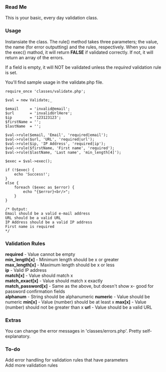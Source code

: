 ### Read Me 

This is your basic, every day validation class.

### Usage

Instansiate the class. The rule() method takes three parameters; the value, the name (for error outputting) and the rules, respectively.
When you use the exec() mathod, it will return __FALSE__ if validated correctly. If not, it will return an array of the errors.

If a field is empty, it will NOT be validated unless the *required* validation rule is set.

You'll find sample usage in the validate.php file.

	require_once 'classes/validate.php';

	$val = new Validate;_

	$email     = 'invalid@email';
	$url       = 'invalidUrlHere';
	$ip        = '123123123';
	$firstName = ''; 
	$lastName  = '';

	$val->rule($email, 'Email', 'required|email');
	$val->rule($url, 'URL', 'required|url');
	$val->rule($ip, 'IP Address', 'required|ip');
	$val->rule($firstName, 'First name', 'required');
	$val->rule($lastName, 'Last name', 'min_length[4]');

	$exec = $val->exec();

	if (!$exec) {
		echo 'Success!';
	}
	else {
		foreach ($exec as $error) {
			echo "{$error}<br/>";
		}
	}

	/* Output:
	Email should be a valid e-mail address
	URL should be a valid URL
	IP Address should be a valid IP address
	First name is required
	*/

### Validation Rules

__required__ - Value cannot be empty  
__min_length[x]__ - Minimum length should be x or greater  
__max_length[x]__ - Maximum length should be x or less  
__ip__ - Valid IP address  
__match[x]__ - Value should match x  
__match_exact[x]__ - Value should match x exactly  
__match_password[x]__ - Same as the above, but doesn't show x- good for password confirmation fields  
__alphanum__ - String should be alphanumeric
__numeric__ - Value should be numeric
__min[x]__ - Value (number) should be at least x
__max[x]__ - Value (number) should not be greater than x
__url__ - Value should be a valid URL

### Extras

You can change the error messages in 'classes/errors.php'. Pretty self-explanatory.

### To-do


Add error handling for validation rules that have parameters  
Add more validation rules